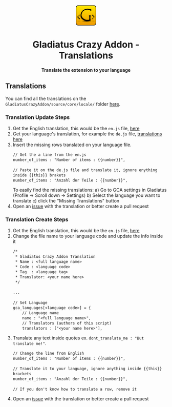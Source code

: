 
<p align="center"><img src="../resources/logo-icons/icon_64.png"/></p>
<h1 align="center">Gladiatus Crazy Addon - Translations</h1>
<h4 align="center">Translate the extension to your language</h4>

## Translations

You can find all the translations on the `GladiatusCrazyAddon/source/core/locale/` folder [here](../../source/core/locale/).

### Translation Update Steps

 1. Get the English translation, this would be the `en.js` file, [here](../../source/core/locale/en.js)
 2. Get your language's translation, for example the `de.js` file, [translations here](../../source/core/locale/)
 3. Insert the missing rows translated on your language file.
	```
	// Get the a line from the en.js
	number_of_items : "Number of items : {{number}}",

	// Paste it on the de.js file and translate it, ignore enything inside {{this}} brakets
	number_of_items : "Anzahl der Teile : {{number}}",
	```
	To easily find the missing translations:
	a) Go to GCA settings in Gladiatus (Profile → Scroll down → Settings)
	b) Select the language you want to translate
	c) click the "Missing Translations" button
 4. Open an [issue](https://github.com/DinoDevs/GladiatusCrazyAddon/issues/new?template=translation.md) with the translation or better create a pull request

### Translation Create Steps

 1. Get the English translation, this would be the `en.js` file, [here](../../source/core/locale/en.js)
 2. Change the file name to your language code and update the info inside it
	```
	/*
	 * Gladiatus Crazy Addon Translation
	 * Name : <full language name>
	 * Code : <language code>
	 * Tag  : <language tag>
	 * Translator: <your name here>
	 */
	 
	...
	
	// Set Language
	gca_languages[<language code>] = {
		// Language name
		name : "<full language name>",
		// Translators (authors of this script)
		translators : ["<your name here>"],
	```
 3. Translate any text inside quotes ex. `dont_translate_me : "But translate me!"`.
	```
	// Change the line from English
	number_of_items : "Number of items : {{number}}",

	// Translate it to your language, ignore anything inside {{this}} brackets
	number_of_items : "Anzahl der Teile : {{number}}",

	// If you don't know how to translate a row, remove it
	```
 4. Open an [issue](https://github.com/DinoDevs/GladiatusCrazyAddon/issues/new?template=translation.md) with the translation or better create a pull request
